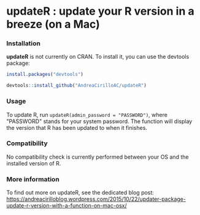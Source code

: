 
updateR : update your R version in a breeze (on a Mac)
======================================================

### Installation

**updateR** is not currently on CRAN. To install it, you can use the devtools package:

``` r
install.packages("devtools")

devtools::install_github("AndreaCirilloAC/updateR")
```

### Usage

To update R, run `updateR(admin_password = "PASSWORD")`, where "PASSWORD" stands for your system password. The function will display the version that R has been updated to when it finishes.

### Compatibility

No compatibility check is currently performed between your OS and the installed version of R.

### More information

To find out more on updateR, see the dedicated blog post: <https://andreacirilloblog.wordpress.com/2015/10/22/updater-package-update-r-version-with-a-function-on-mac-osx/>

